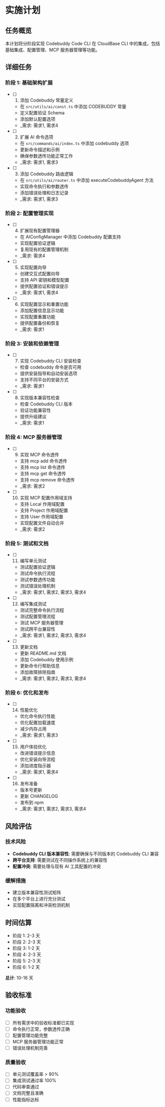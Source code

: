 # 实施计划

## 任务概览

本计划将分阶段实现 Codebuddy Code CLI 在 CloudBase CLI 中的集成，包括基础集成、配置管理、MCP 服务器管理等功能。

## 详细任务

### 阶段 1: 基础架构扩展

- [ ]   1. 添加 Codebuddy 常量定义
    - 在 `src/utils/ai/const.ts` 中添加 CODEBUDDY 常量
    - 定义配置验证 Schema
    - 添加默认配置选项
    - \_需求: 需求1, 需求4

- [ ]   2. 扩展 AI 命令选项
    - 在 `src/commands/ai/index.ts` 中添加 codebuddy 选项
    - 更新命令描述和示例
    - 确保参数透传功能正常工作
    - \_需求: 需求1, 需求3

- [ ]   3. 添加 Codebuddy 路由逻辑
    - 在 `src/utils/ai/router.ts` 中添加 executeCodebuddyAgent 方法
    - 实现命令执行和参数透传
    - 添加错误处理和日志记录
    - \_需求: 需求1, 需求3

### 阶段 2: 配置管理实现

- [ ]   4. 扩展现有配置管理器
    - 在 AIConfigManager 中添加 Codebuddy 配置支持
    - 实现配置验证逻辑
    - 复用现有的配置管理机制
    - \_需求: 需求4

- [ ]   5. 实现配置向导
    - 创建交互式配置向导
    - 支持 API 密钥和模型配置
    - 提供配置验证和错误提示
    - \_需求: 需求1, 需求4

- [ ]   6. 实现配置显示和重置功能
    - 添加配置信息显示功能
    - 实现配置重置功能
    - 提供配置备份和恢复
    - \_需求: 需求1

### 阶段 3: 安装和依赖管理

- [ ]   7. 实现 Codebuddy CLI 安装检查
    - 检查 codebuddy 命令是否可用
    - 提供安装指导和自动安装选项
    - 支持不同平台的安装方式
    - \_需求: 需求1

- [ ]   8. 实现版本兼容性检查
    - 检查 Codebuddy CLI 版本
    - 验证功能兼容性
    - 提供升级建议
    - \_需求: 需求1

### 阶段 4: MCP 服务器管理

- [ ]   9. 实现 MCP 命令透传
    - 支持 mcp add 命令透传
    - 支持 mcp list 命令透传
    - 支持 mcp get 命令透传
    - 支持 mcp remove 命令透传
    - \_需求: 需求2

- [ ]   10. 实现 MCP 配置作用域支持
    - 支持 Local 作用域配置
    - 支持 Project 作用域配置
    - 支持 User 作用域配置
    - 实现配置文件自动合并
    - \_需求: 需求2

### 阶段 5: 测试和文档

- [ ]   11. 编写单元测试
    - 测试配置验证逻辑
    - 测试命令执行流程
    - 测试参数透传功能
    - 测试错误处理机制
    - \_需求: 需求1, 需求2, 需求3, 需求4

- [ ]   12. 编写集成测试
    - 测试完整命令执行流程
    - 测试配置管理流程
    - 测试 MCP 服务器管理
    - 测试跨平台兼容性
    - \_需求: 需求1, 需求2, 需求3, 需求4

- [ ]   13. 更新文档
    - 更新 README.md 文档
    - 添加 Codebuddy 使用示例
    - 更新命令行帮助信息
    - 添加故障排除指南
    - \_需求: 需求1, 需求2, 需求3, 需求4

### 阶段 6: 优化和发布

- [ ]   14. 性能优化
    - 优化命令执行性能
    - 优化配置加载速度
    - 减少内存占用
    - \_需求: 需求1, 需求3

- [ ]   15. 用户体验优化
    - 改进错误提示信息
    - 优化安装向导流程
    - 添加进度指示器
    - \_需求: 需求1, 需求4

- [ ]   16. 发布准备
    - 版本号更新
    - 更新 CHANGELOG
    - 发布到 npm
    - \_需求: 需求1, 需求2, 需求3, 需求4

## 风险评估

### 技术风险

- **Codebuddy CLI 版本兼容性**: 需要确保与不同版本的 Codebuddy CLI 兼容
- **跨平台支持**: 需要测试在不同操作系统上的兼容性
- **配置冲突**: 需要处理与现有 AI 工具配置的冲突

### 缓解措施

- 建立版本兼容性测试矩阵
- 在多个平台上进行充分测试
- 实现配置隔离和冲突检测机制

## 时间估算

- 阶段 1: 2-3 天
- 阶段 2: 2-3 天
- 阶段 3: 1-2 天
- 阶段 4: 2-3 天
- 阶段 5: 2-3 天
- 阶段 6: 1-2 天

**总计**: 10-16 天

## 验收标准

### 功能验收

- [ ] 所有需求中的验收标准都已实现
- [ ] 命令执行正常，参数透传正确
- [ ] 配置管理功能完整
- [ ] MCP 服务器管理功能正常
- [ ] 错误处理机制完善

### 质量验收

- [ ] 单元测试覆盖率 > 80%
- [ ] 集成测试通过率 100%
- [ ] 代码审查通过
- [ ] 文档完整且准确
- [ ] 性能指标达标
